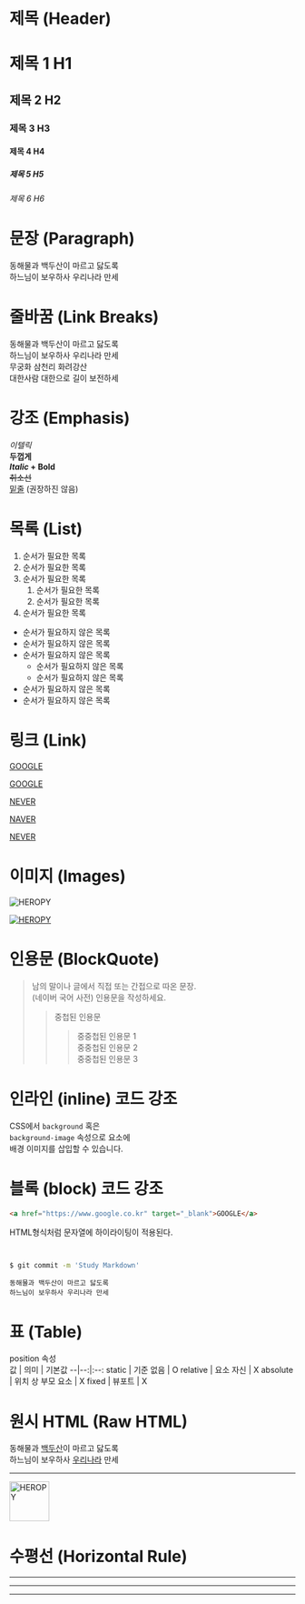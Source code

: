 # 제목 (Header)

# 제목 1 H1
## 제목 2 H2
### 제목 3 H3
#### 제목 4 H4
##### 제목 5 H5
###### 제목 6 H6

# 문장 (Paragraph)

동해물과 백두산이 마르고 닳도록  
하느님이 보우하사 우리나라 만세

# 줄바꿈 (Link Breaks)

동해물과 백두산이 마르고 닳도록  
하느님이 보우하사 우리나라 만세  
무궁화 삼천리 화려강산<br/>
대한사람 대한으로 길이 보전하세

# 강조 (Emphasis)

_이텔릭_  
**두껍게**  
**_Italic_ + Bold**  
~~취소선~~  
<u>밑줄</u> (권장하진 않음)

# 목록 (List)

1. 순서가 필요한 목록
1. 순서가 필요한 목록
1. 순서가 필요한 목록
    1. 순서가 필요한 목록
    1. 순서가 필요한 목록
1. 순서가 필요한 목록

- 순서가 필요하지 않은 목록
- 순서가 필요하지 않은 목록
- 순서가 필요하지 않은 목록
    - 순서가 필요하지 않은 목록
    - 순서가 필요하지 않은 목록
- 순서가 필요하지 않은 목록
- 순서가 필요하지 않은 목록

# 링크 (Link)

<a href="https://google.com">GOOGLE</a>

[GOOGLE](https://google.com)

<a href="https://naver.com" title="NEVER로 이동!">NEVER</a>

[NAVER](https://naver.com "NEVER로 이동")

<a href="https://naver.com" title="NEVER로 이동!" target="_blank">NEVER</a>

# 이미지 (Images)
![HEROPY](https://heropy.blog/css/images/logo.png) 

[![HEROPY](https://heropy.blog/css/images/logo.png) ](https://heropy.blog/)

# 인용문 (BlockQuote)

> 남의 말이나 글에서 직접 또는 간접으로 따온 문장.  
> (네이버 국어 사전)
> 인용문을 작성하세요.
>> 중첩된 인용문
>>> 중중첩된 인용문 1  
>>> 중중첩된 인용문 2  
>>> 중중첩된 인용문 3

# 인라인 (inline) 코드 강조

CSS에서 `background` 혹은  
`background-image` 속성으로 요소에  
배경 이미지를 삽입할 수 있습니다.

# 블록 (block) 코드 강조

```html
<a href="https://www.google.co.kr" target="_blank">GOOGLE</a>
```
HTML형식처럼 문자열에 하이라이팅이 적용된다.

```css
```

```javascript
```

```bash
$ git commit -m 'Study Markdown'
```

```plaintext
동해물과 백두산이 마르고 닳도록  
하느님이 보우하사 우리나라 만세
```

# 표 (Table)

position 속성  
값 | 의미 | 기본값
--|--:|:--:
static | 기준 없음 | O
relative | 요소 자신 | X
absolute | 위치 상 부모 요소 | X
fixed | 뷰포트 | X

# 원시 HTML (Raw HTML)

동해물과 <u>백두산</u>이 마르고 닳도록<br/>
하느님이 보우하사 <span style="text-decoration: underline;">우리나라</span> 만세

---

<img width="70" src="https://heropy.blog/css/images/logo.png" alt="HEROPY"/>

# 수평선 (Horizontal Rule)
---
***
___


